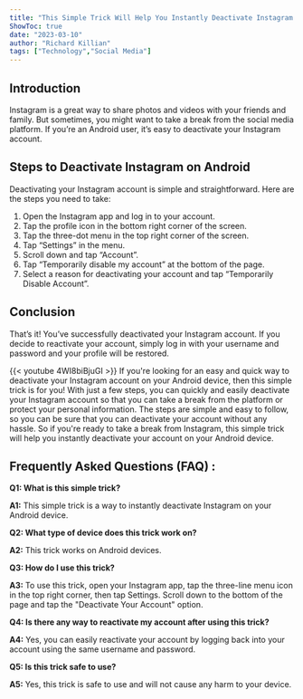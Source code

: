 ```yaml
---
title: "This Simple Trick Will Help You Instantly Deactivate Instagram on Your Android Device!"
ShowToc: true 
date: "2023-03-10"
author: "Richard Killian" 
tags: ["Technology","Social Media"]
---
```

## Introduction
Instagram is a great way to share photos and videos with your friends and family. But sometimes, you might want to take a break from the social media platform. If you’re an Android user, it’s easy to deactivate your Instagram account. 

## Steps to Deactivate Instagram on Android
Deactivating your Instagram account is simple and straightforward. Here are the steps you need to take: 

1. Open the Instagram app and log in to your account. 
2. Tap the profile icon in the bottom right corner of the screen. 
3. Tap the three-dot menu in the top right corner of the screen. 
4. Tap “Settings” in the menu. 
5. Scroll down and tap “Account”. 
6. Tap “Temporarily disable my account” at the bottom of the page. 
7. Select a reason for deactivating your account and tap “Temporarily Disable Account”. 

## Conclusion
That’s it! You’ve successfully deactivated your Instagram account. If you decide to reactivate your account, simply log in with your username and password and your profile will be restored.

{{< youtube 4WI8biBjuGI >}} 
If you're looking for an easy and quick way to deactivate your Instagram account on your Android device, then this simple trick is for you! With just a few steps, you can quickly and easily deactivate your Instagram account so that you can take a break from the platform or protect your personal information. The steps are simple and easy to follow, so you can be sure that you can deactivate your account without any hassle. So if you're ready to take a break from Instagram, this simple trick will help you instantly deactivate your account on your Android device.

## Frequently Asked Questions (FAQ) :
**Q1: What is this simple trick?**

**A1:** This simple trick is a way to instantly deactivate Instagram on your Android device.

**Q2: What type of device does this trick work on?**

**A2:** This trick works on Android devices.

**Q3: How do I use this trick?**

**A3:** To use this trick, open your Instagram app, tap the three-line menu icon in the top right corner, then tap Settings. Scroll down to the bottom of the page and tap the "Deactivate Your Account" option.

**Q4: Is there any way to reactivate my account after using this trick?**

**A4:** Yes, you can easily reactivate your account by logging back into your account using the same username and password.

**Q5: Is this trick safe to use?**

**A5:** Yes, this trick is safe to use and will not cause any harm to your device.


